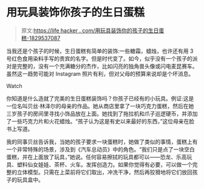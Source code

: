 # 用玩具装饰你孩子的生日蛋糕

> 原文:[https://life hacker . com/用玩具装饰你的孩子的生日蛋糕-1829537087](https://lifehacker.com/decorate-your-kids-birthday-cake-with-toys-1829537087)

当我还是个孩子的时候，生日蛋糕有简单的装饰:一些糖霜，蜡烛，也许还有用 3 号红色食用染料手写的贵宾的名字。但是时代变了。如今，似乎没有一个孩子的派对是完整的，没有一个充满糖分的杰作，比如闪亮的独角兽头像或闪电麦昆赛车。虽然这一趋势可能对 Instagram 照片有利，但对父母的预算来说却是个坏消息。

Watch

你知道是什么造就了完美的生日蛋糕装饰吗？你孩子已经有的小玩具。例证:这是一位名叫贝丝·林泽尔的母亲的作品。她从商店里拿了一块巧克力蛋糕，然后在她三岁孩子的房间里寻找小饰品放在上面。她找到了拖拉机和爪子巡逻硬币，并添加了一些巧克力片和火花蜡烛。“孩子认为这是有史以来最好的东西，”这位母亲在脸书上写道。

我的同事贝丝告诉我，当她的孩子要求一块蛋糕时，她做了类似的事情，蛋糕上有一个非常特殊的场景，涉及到《汽车总动员》中的角色。“我们只是点了一块空白蛋糕，并在上面放了玩具，”她说。任何容易擦拭的玩具都可以——恐龙、乐高玩具、塑料仙女娃娃、茶杯、火车。发挥创造力。如果你觉得有必要，可以做一个完整的立体模型。只需在上菜前将它们取出，冲洗干净，然后再狡猾地将它们放回孩子的玩具盒中。